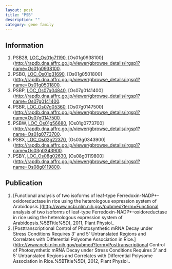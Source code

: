 ```yaml
---
layout: post
title: "PSB"
description: ""
category: gene family
---
```


## Information
1. PSB28, [LOC_Os01g71190](http://rice.plantbiology.msu.edu/cgi-bin/ORF_infopage.cgi?orf=LOC_Os01g71190), [Os01g0938100](http://rapdb.dna.affrc.go.jp/viewer/gbrowse_details/irgsp1?name=Os01g0938100.
2. PSBO, [LOC_Os01g31690](http://rice.plantbiology.msu.edu/cgi-bin/ORF_infopage.cgi?orf=LOC_Os01g31690), [Os01g0501800](http://rapdb.dna.affrc.go.jp/viewer/gbrowse_details/irgsp1?name=Os01g0501800.
3. PSBP, [LOC_Os07g04840](http://rice.plantbiology.msu.edu/cgi-bin/ORF_infopage.cgi?orf=LOC_Os07g04840), [Os07g0141400](http://rapdb.dna.affrc.go.jp/viewer/gbrowse_details/irgsp1?name=Os07g0141400.
4. PSBR, [LOC_Os07g05360](http://rice.plantbiology.msu.edu/cgi-bin/ORF_infopage.cgi?orf=LOC_Os07g05360), [Os07g0147500](http://rapdb.dna.affrc.go.jp/viewer/gbrowse_details/irgsp1?name=Os07g0147500.
5. PSBW, [LOC_Os01g56680](http://rice.plantbiology.msu.edu/cgi-bin/ORF_infopage.cgi?orf=LOC_Os01g56680), [Os01g0773700](http://rapdb.dna.affrc.go.jp/viewer/gbrowse_details/irgsp1?name=Os01g0773700.
6. PSBX, [LOC_Os03g22370](http://rice.plantbiology.msu.edu/cgi-bin/ORF_infopage.cgi?orf=LOC_Os03g22370), [Os03g0343900](http://rapdb.dna.affrc.go.jp/viewer/gbrowse_details/irgsp1?name=Os03g0343900.
7. PSBY, [LOC_Os08g02630](http://rice.plantbiology.msu.edu/cgi-bin/ORF_infopage.cgi?orf=LOC_Os08g02630), [Os08g0119800](http://rapdb.dna.affrc.go.jp/viewer/gbrowse_details/irgsp1?name=Os08g0119800.

## Publication
1. [Functional analysis of two isoforms of leaf-type Ferredoxin-NADP+-oxidoreductase in rice using the heterologous expression system of Arabidopsis.](http://www.ncbi.nlm.nih.gov/pubmed?term=Functional analysis of two isoforms of leaf-type Ferredoxin-NADP+-oxidoreductase in rice using the heterologous expression system of Arabidopsis.%5BTitle%5D), 2011, Plant Physiol..
2. [Posttranscriptional Control of Photosynthetic mRNA Decay under Stress Conditions Requires 3' and 5' Untranslated Regions and Correlates with Differential Polysome Association in Rice.](http://www.ncbi.nlm.nih.gov/pubmed?term=Posttranscriptional Control of Photosynthetic mRNA Decay under Stress Conditions Requires 3' and 5' Untranslated Regions and Correlates with Differential Polysome Association in Rice.%5BTitle%5D), 2012, Plant Physiol..


